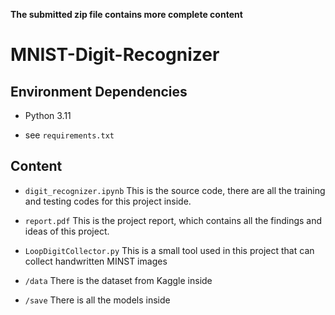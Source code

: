 **The submitted zip file contains more complete content**

# MNIST-Digit-Recognizer

## Environment Dependencies
- Python 3.11

- see `requirements.txt`

## Content
- `digit_recognizer.ipynb`
This is the source code, there are all the training and testing codes for this project inside.

- `report.pdf`
This is the project report, which contains all the findings and ideas of this project.

- `LoopDigitCollector.py`
This is a small tool used in this project that can collect handwritten MINST images

- `/data`
There is the dataset from Kaggle inside

- `/save`
There is all the models inside
